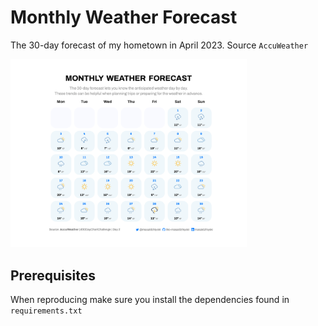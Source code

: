 # Monthly Weather Forecast
The 30-day forecast of my hometown in April 2023. Source `AccuWeather`

<a href="./result.png"><img src="./result.png" width="75%"/></a>

## Prerequisites
When reproducing make sure you install the dependencies found in `requirements.txt`
